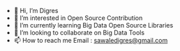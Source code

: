 - 👋 Hi, I’m Digres
- 👀 I’m interested in Open Source Contribution
- 🌱 I’m currently learning Big Data Open Source Libraries
- 💞️ I’m looking to collaborate on Big Data Tools
- 📫 How to reach me Email : sawaledigres@gmail.com

<!---
Digres45/Digres45 is a ✨ special ✨ repository because its `README.md` (this file) appears on your GitHub profile.
You can click the Preview link to take a look at your changes.
--->
